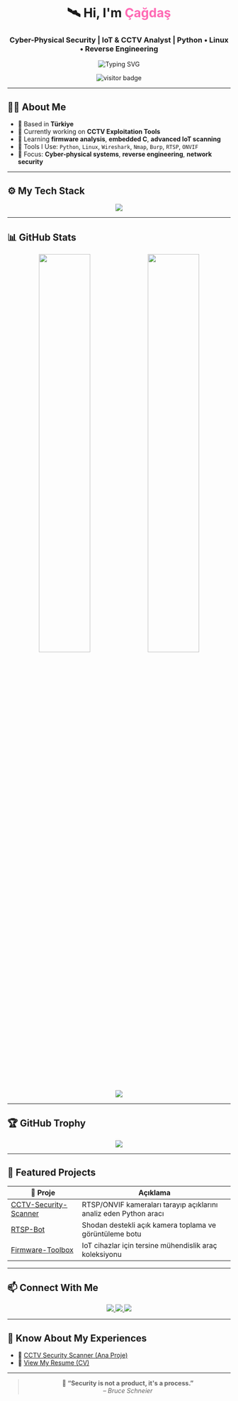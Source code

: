 <!-- Başlangıç -->
<h1 align="center">🛰️ Hi, I'm <span style="color:#ff69b4;">Çağdaş</span></h1>
<h3 align="center">Cyber-Physical Security | IoT & CCTV Analyst | Python • Linux • Reverse Engineering</h3>

<p align="center">
  <img src="https://readme-typing-svg.demolab.com?font=Fira+Code&size=22&pause=1000&center=true&vCenter=true&width=600&lines=Securing+the+Unseen...;Python+%7C+Bash+%7C+Firmware+%7C+Linux;Camera+Security+%2B+RTSP+%2B+ONVIF+Automation;Always+Learning+%E2%9A%96%EF%B8%8F" alt="Typing SVG" />
</p>

<p align="center">
  <img src="https://komarev.com/ghpvc/?username=cagdas-y&label=Visitors&color=0e75b6&style=flat-square" alt="visitor badge"/>
</p>

---

## 👨‍💻 About Me

- 📍 Based in **Türkiye**
- 🔭 Currently working on **CCTV Exploitation Tools**  
- 🧠 Learning **firmware analysis**, **embedded C**, **advanced IoT scanning**
- 🧰 Tools I Use: `Python`, `Linux`, `Wireshark`, `Nmap`, `Burp`, `RTSP`, `ONVIF`
- 🔐 Focus: **Cyber-physical systems**, **reverse engineering**, **network security**

---

## ⚙️ My Tech Stack

<p align="center">
  <img src="https://skillicons.dev/icons?i=python,bash,linux,arduino,raspberrypi,nmap,sqlite,html,css,js"/>
</p>

---

## 📊 GitHub Stats

<p align="center">
  <img width="48%" src="https://github-readme-stats.vercel.app/api?username=cagdas-y&show_icons=true&theme=radical&hide_border=true" />
  <img width="48%" src="https://streak-stats.demolab.com?user=cagdas-y&theme=tokyonight&hide_border=true" />
</p>

<p align="center">
  <img src="https://github-profile-summary-cards.vercel.app/api/cards/profile-details?username=cagdas-y&theme=tokyonight" />
</p>

---

## 🏆 GitHub Trophy

<p align="center">
  <img src="https://github-profile-trophy.vercel.app/?username=cagdas-y&theme=algolia&no-frame=true&column=6" />
</p>

---

## 🔭 Featured Projects

| 🚨 Proje | Açıklama |
|---------|----------|
| [CCTV-Security-Scanner](https://github.com/cagdas-y/CCTV-Security-Scanner) | RTSP/ONVIF kameraları tarayıp açıklarını analiz eden Python aracı |
| [RTSP-Bot](https://github.com/cagdas-y/rtsp-bot) | Shodan destekli açık kamera toplama ve görüntüleme botu |
| [Firmware-Toolbox](https://github.com/cagdas-y/firmware-toolbox) | IoT cihazlar için tersine mühendislik araç koleksiyonu |

---

## 📫 Connect With Me

<p align="center">
  <a href="mailto:cadozc.3506@gmail.com">
    <img src="https://img.shields.io/badge/Gmail-cadozc.3506@gmail.com-D14836?style=for-the-badge&logo=gmail&logoColor=white"/>
  </a>
  <a href="https://linkedin.com/in/cagdas-y" target="_blank">
    <img src="https://img.shields.io/badge/LinkedIn-cagdas--y-0077B5?style=for-the-badge&logo=linkedin&logoColor=white"/>
  </a>
  <a href="https://instagram.com/cagdas.rrf" target="_blank">
    <img src="https://img.shields.io/badge/Instagram-cagdas.rrf-E4405F?style=for-the-badge&logo=instagram&logoColor=white"/>
  </a>
</p>

---

## 🧠 Know About My Experiences

- 🎯 [CCTV Security Scanner (Ana Proje)](https://github.com/cagdas-y/CCTV-Security-Scanner)  
- 📄 [View My Resume (CV)](https://drive.google.com/file/d/xxxxxx)  

---

<blockquote align="center">
  <strong>🧩 “Security is not a product, it's a process.”</strong><br>
  <em>– Bruce Schneier</em>
</blockquote>
